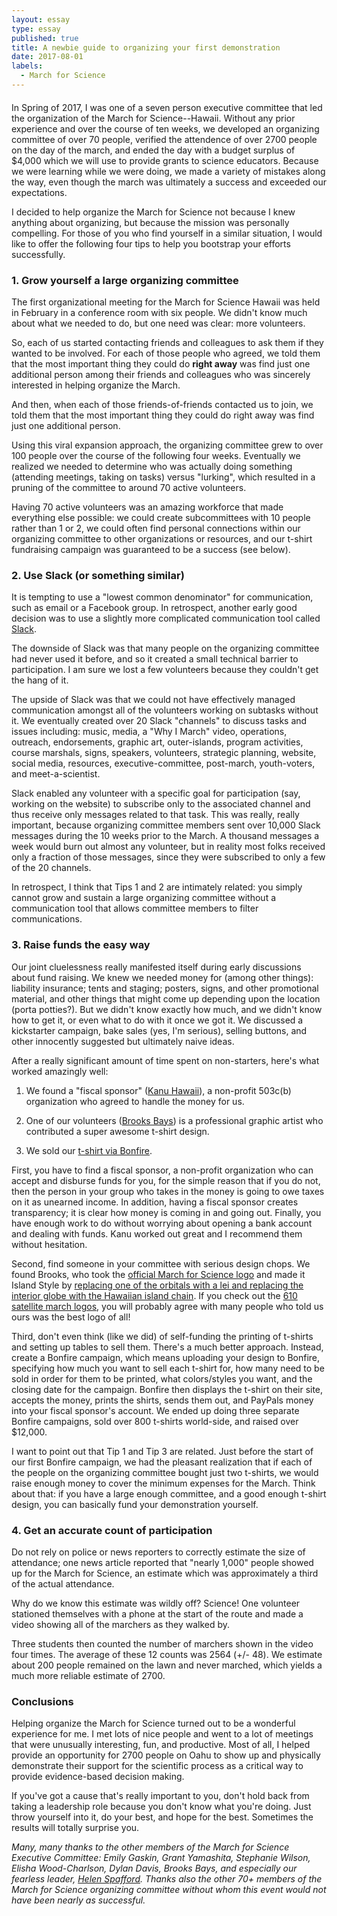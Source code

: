 ```yaml
---
layout: essay
type: essay
published: true
title: A newbie guide to organizing your first demonstration
date: 2017-08-01
labels:
  - March for Science
---
```

  
<div style="margin-bottom: 20px" class="ui embed" data-source="youtube" data-id="Cq182LoxpOk" >
</div>

In Spring of 2017, I was one of a seven person executive committee that led the organization of the March for Science--Hawaii.  Without any prior experience and over the course of ten weeks, we developed an organizing committee of over 70 people, verified the attendence of over 2700 people on the day of the march, and ended the day with a budget surplus of $4,000 which we will use to provide grants to science educators.  Because we were learning while we were doing, we made a variety of mistakes along the way, even though the march was ultimately a success and exceeded our expectations.

I decided to help organize the March for Science not because I knew anything about organizing, but because the mission was personally compelling. For those of you who find yourself in a similar situation, I would like to offer the following four tips to help you bootstrap your efforts successfully. 

### 1. Grow yourself a large organizing committee

The first organizational meeting for the March for Science Hawaii was held in February in a conference room with six people. We didn't know much about what we needed to do, but one need was clear: more volunteers.

So, each of us started contacting friends and colleagues to ask them if they wanted to be involved.  For each of those people who agreed, we told them that the most important thing they could do **right away** was find just one additional person among their friends and colleagues who was sincerely interested in helping organize the March.  

And then, when each of those friends-of-friends contacted us to join, we told them that the most important thing they could do right away was find just one additional person. 

Using this viral expansion approach, the organizing committee grew to over 100 people over the course of the following four weeks.  Eventually we realized we needed to determine who was actually doing something (attending meetings, taking on tasks) versus "lurking", which resulted in a pruning of the committee to around 70 active volunteers.

Having 70 active volunteers was an amazing workforce that made everything else possible: we could create subcommittees with 10 people rather than 1 or 2, we could often find personal connections within our organizing committee to other organizations or resources, and our t-shirt fundraising campaign was guaranteed to be a success (see below).

### 2. Use Slack (or something similar)

It is tempting to use a "lowest common denominator" for communication, such as email or a Facebook group.  In retrospect, another early good decision was to use a slightly more complicated communication tool called [Slack](http://slack.com). 

The downside of Slack was that many people on the organizing committee had never used it before, and so it created a small technical barrier to participation. I am sure we lost a few volunteers because they couldn't get the hang of it. 

The upside of Slack was that we could not have effectively managed communication amongst all of the volunteers working on subtasks without it.  We eventually created over 20 Slack "channels" to discuss tasks and issues including: music, media, a "Why I March" video, operations, outreach, endorsements, graphic art, outer-islands, program activities, course marshals, signs, speakers, volunteers, strategic planning, website, social media, resources, executive-committee, post-march, youth-voters, and meet-a-scientist.

Slack enabled any volunteer with a specific goal for participation (say, working on the website) to subscribe only to the associated channel and thus receive only messages related to that task. This was really, really important, because organizing committee members sent over 10,000 Slack messages during the 10 weeks prior to the March. A thousand messages a week would burn out almost any volunteer, but in reality most folks received only a fraction of those messages, since they were subscribed to only a few of the 20 channels. 

In retrospect, I think that Tips 1 and 2 are intimately related: you simply cannot grow and sustain a large organizing committee without a communication tool that allows committee members to filter communications. 

### 3. Raise funds the easy way

Our joint cluelessness really manifested itself during early discussions about fund raising.  We knew we needed money for (among other things): liability insurance; tents and staging; posters, signs, and other promotional material, and other things that might come up depending upon the location (porta potties?). But we didn't know exactly how much, and we didn't know how to get it, or even what to do with it once we got it.  We discussed a kickstarter campaign, bake sales (yes, I'm serious), selling buttons, and other innocently suggested but ultimately naive ideas. 

After a really significant amount of time spent on non-starters, here's what worked amazingly well:

1. We found a "fiscal sponsor" ([Kanu Hawaii](http://www.kanuhawaii.org/)), a non-profit 503c(b) organization who agreed to handle the money for us. 

2. One of our volunteers ([Brooks Bays](https://www.soest.hawaii.edu/soestwp/about/directory/brooks-g-bays-jr/)) is a professional graphic artist who contributed a super awesome t-shirt design. 

3. We sold our [t-shirt via Bonfire](https://www.bonfire.com/march-for-science-hawaii/). 

First, you have to find a fiscal sponsor, a non-profit organization who can accept and disburse funds for you, for the simple reason that if you do not, then the person in your group who takes in the money is going to owe taxes on it as unearned income. In addition, having a fiscal sponsor creates transparency; it is clear how money is coming in and going out. Finally, you have enough work to do without worrying about opening a bank account and dealing with funds.  Kanu worked out great and I recommend them without hesitation.

Second, find someone in your committee with serious design chops.  We found Brooks, who took the [official March for Science logo](https://i.redd.it/h5jx2bfirady.png) and made it Island Style by [replacing one of the orbitals with a lei and replacing the interior globe with the Hawaiian island chain](https://pbs.twimg.com/profile_images/836706041291120640/XEYfoEfh.jpg). If you check out the [610 satellite march logos](https://www.marchforscience.com/satellite-marches), you will probably agree with many people who told us ours was the best logo of all! 

Third, don't even think (like we did) of self-funding the printing of t-shirts and setting up tables to sell them. There's a much better approach. Instead, create a Bonfire campaign, which means uploading your design to Bonfire, specifying how much you want to sell each t-shirt for, how many need to be sold in order for them to be printed, what colors/styles you want, and the closing date for the campaign. Bonfire then displays the t-shirt on their site, accepts the money, prints the shirts, sends them out, and  PayPals money into your fiscal sponsor's account. We ended up doing three separate Bonfire campaigns, sold over 800 t-shirts world-side, and raised over $12,000.

I want to point out that Tip 1 and Tip 3 are related. Just before the start of our first Bonfire campaign, we had the pleasant realization that if each of the people on the organizing committee bought just two t-shirts, we would raise enough money to cover the minimum expenses for the March. Think about that: if you have a large enough committee, and a good enough t-shirt design, you can basically fund your demonstration yourself.

### 4. Get an accurate count of participation

Do not rely on police or news reporters to correctly estimate the size of attendance; one news article reported that "nearly 1,000" people showed up for the March for Science, an estimate which was approximately a third of the actual attendance. 

Why do we know this estimate was wildly off? Science! One volunteer stationed themselves with a phone at the start of the route and made a video showing all of the marchers as they walked by. 

Three students then counted the number of marchers shown in the video four times. The average of these 12 counts was 2564 (+/- 48). We estimate about 200 people remained on the lawn and never marched, which yields a much more reliable estimate of 2700.  


### Conclusions

Helping organize the March for Science turned out to be a wonderful experience for me. I met lots of nice people and went to a lot of meetings that were unusually interesting, fun, and productive. Most of all, I helped provide an opportunity for 2700 people on Oahu to show up and physically demonstrate their support for the scientific process as a critical way to provide evidence-based decision making. 

If you've got a cause that's really important to you, don't hold back from taking a leadership role because you don't know what you're doing.  Just throw yourself into it, do your best, and hope for the best. Sometimes the results will totally surprise you. 

*Many, many thanks to the other members of the March for Science Executive Committee: Emily Gaskin, Grant Yamashita, Stephanie Wilson, Elisha Wood-Charlson, Dylan Davis, Brooks Bays, and especially our fearless leader, [Helen Spafford](https://twitter.com/profspaff/status/865401967639527426). Thanks also the other 70+ members of the March for Science organizing committee without whom this event would not have been nearly as successful.*
